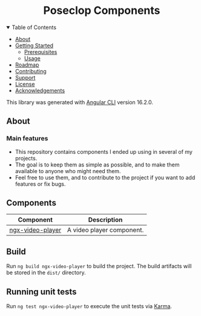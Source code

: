 <h1 align="center">Poseclop Components</h1>

<details open="open">
<summary>Table of Contents</summary>

- [About](#about)
- [Getting Started](#getting-started)
  - [Prerequisites](#prerequisites)
  - [Usage](#usage)
- [Roadmap](#roadmap)
- [Contributing](#contributing)
- [Support](#support)
- [License](#license)
- [Acknowledgements](#acknowledgements)
</details>

This library was generated with [Angular CLI](https://github.com/angular/angular-cli) version 16.2.0.

## About

### Main features
- This repository contains components I ended up using in several of my projects.
- The goal is to keep them as simple as possible, and to make them available to anyone who might need them.
- Feel free to use them, and to contribute to the project if you want to add features or fix bugs.

## Components
| Component | Description |
| --- | --- |
| [ngx-video-player](https://github.com/Poseclop/poseclop-components/tree/master/projects/ngx-video-player) | A video player component. |

## Build
Run `ng build ngx-video-player` to build the project. The build artifacts will be stored in the `dist/` directory.
## Running unit tests

Run `ng test ngx-video-player` to execute the unit tests via [Karma](https://karma-runner.github.io).
